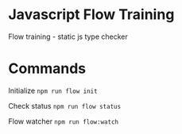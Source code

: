 # Javascript Flow Training

Flow training - static js type checker


# Commands

Initialize
`npm run flow init`

Check status
`npm run flow status`

Flow watcher
`npm run flow:watch`
